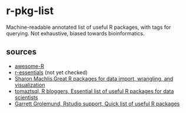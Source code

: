 # r-pkg-list

Machine-readable annotated list of useful R packages, with tags for querying.
Not exhaustive, biased towards bioinformatics.

## sources
* [awesome-R](https://github.com/qinwf/awesome-R)
* [r-essentials](https://anaconda.org/conda-forge/r-essentials) (not yet checked)
* [Sharon Machlis,Great R packages for data import, wrangling, and visualization](https://www.computerworld.com/article/2921176/great-r-packages-for-data-import-wrangling-visualization.html)
* [tomaztsql, R bloggers, Essential list of useful R packages for data scientists](https://www.r-bloggers.com/2020/04/essential-list-of-useful-r-packages-for-data-scientists/)
* [Garrett Grolemund, Rstudio support, Quick list of useful R packages](https://support.rstudio.com/hc/en-us/articles/201057987-Quick-list-of-useful-R-packages)